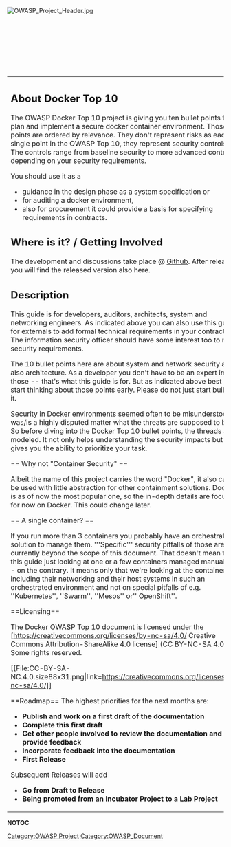 <div style="width:100%;height:160px;border:0,margin:0;overflow: hidden;">

![OWASP_Project_Header.jpg](OWASP_Project_Header.jpg
"OWASP_Project_Header.jpg")

</div>

<table>
<tbody>
<tr class="odd">
<td><h2 id="about_docker_top_10">About Docker Top 10</h2>
<p>The OWASP Docker Top 10 project is giving you ten bullet points to plan and implement a secure docker container environment. Those 10 points are ordered by relevance. They don't represent risks as each single point in the OWASP Top 10, they represent security controls. The controls range from baseline security to more advanced controls, depending on your security requirements.</p>
<p>You should use it as a</p>
<ul>
<li>guidance in the design phase as a system specification or</li>
<li>for auditing a docker environment,</li>
<li>also for procurement it could provide a basis for specifying requirements in contracts.</li>
</ul>
<h2 id="where_is_it_getting_involved">Where is it? / Getting Involved</h2>
<p>The development and discussions take place @ <a href="https://github.com/OWASP/Docker-Security">Github</a>. After release you will find the released version also here.</p>
<h2 id="description">Description</h2>
<p><span style="color:#ff0000"></p>
<p>This guide is for developers, auditors, architects, system and networking engineers. As indicated above you can also use this guide for externals to add formal technical requirements in your contract. The information security officer should have some interest too to meet security requirements.</p>
<p>The 10 bullet points here are about system and network security and also architecture. As a developer you don't have to be an expert in those -- that's what this guide is for. But as indicated above best is to start thinking about those points early. Please do not just start building it.</p>
<p>Security in Docker environments seemed often to be misunderstood. It was/is a highly disputed matter what the threats are supposed to be. So before diving into the Docker Top 10 bullet points, the threads are modeled. It not only helps understanding the security impacts but also gives you the ability to prioritize your task.</p>
<p></span

== Why not "Container Security" ==

Albeit the name of this project carries the word "Docker", it also can be used with little abstraction for other containment solutions. Docker is as of now the most popular one, so the in-depth details are focusing for now on Docker. This could change later.

== A single container? ==

If you run more than 3 containers you probably have an orchestration solution to manage them. '''Specific''' security pitfalls of those are currently beyond the scope of this document. That doesn't mean that this guide just looking at one or a few containers managed manually -- on the contrary. It means only that we're looking at the containers including their networking and their host systems in such an orchestrated environment and not on special pitfalls of e.g. ''Kubernetes'', ''Swarm'', ''Mesos'' or'' OpenShift''.

==Licensing==

The Docker OWASP Top 10 document is licensed under the [https://creativecommons.org/licenses/by-nc-sa/4.0/ Creative Commons Attribution-ShareAlike 4.0 license] (CC BY-NC-SA 4.0). Some rights reserved.

[[File:CC-BY-SA-NC.4.0.size88x31.png|link=https://creativecommons.org/licenses/by-nc-sa/4.0/]]

==Roadmap==
The highest priorities for the next months are:
<strong></p>
<ul>
<li>Publish and work on a first draft of the documentation</li>
<li>Complete this first draft</li>
<li>Get other people involved to review the documentation and provide feedback</li>
<li>Incorporate feedback into the documentation</li>
<li>First Release</li>
</ul>
<p></strong></p>
<p>Subsequent Releases will add <strong></p>
<ul>
<li>Go from Draft to Release</li>
<li>Being promoted from an Incubator Project to a Lab Project</li>
</ul>
<p></strong></p></td>
<td><h2 id="project_resources">Project Resources</h2>
<p><strong>Github</strong><br />
* See <a href="https://github.com/OWASP/Docker-Security">Github</a><br />
<strong>Slides</strong><br />
* Dirk Wetter: (<a href="https://www.owasp.org/images/f/fd/Dirk_Wetter_-_Docker_Top10-OWASP_KA.pdf">long version, talk in Karlsruhe</a>), (<a href="https://www.owasp.org/images/7/7e/Dirk_Wetter_-_Docker_Security_GOD2018.pdf">short version @ German OWASP Day 2018</a>),</p>
<ul>
<li>Dirk Wetter, older talks from <a href="https://www.owasp.org/images/1/17/Dirk_Wetter_-_Docker_Security_Brussels.pdf">Belgium Chapter Meeting</a>, <a href="https://2018.appsec.eu/presos/DevOps_Docker_201_Security_Dirk-Wetter_AppSecEU2018.pdf">OWASP AppSec Europe 2018</a></li>
</ul>
<ul>
<li>Jack Mannino and Abdullah Munawar: <a href="https://2018.appsec.eu/presos/DevOps_Securing-Containers_Jack-Mannino_Abdullah-Munawar_AppSecEU2018.pptx">Slides of Presentation</a> at OWASP AppSec Europe 2018</li>
</ul>
<h2 id="project_leader">Project Leader</h2>
<p>Dirk Wetter</p>
<h2 id="related_projects">Related Projects</h2>
<p>&lt;!--</p>
<ul>
<li><a href="OWASP_Code_Project_Template" title="wikilink">OWASP_Code_Project_Template</a></li>
<li><a href="OWASP_Tool_Project_Template" title="wikilink">OWASP_Tool_Project_Template</a></li>
</ul>
<p>--?</p></td>
</tr>
</tbody>
</table>

__NOTOC__ <headertabs />

[Category:OWASP Project](Category:OWASP_Project "wikilink")
[Category:OWASP_Document](Category:OWASP_Document "wikilink")
